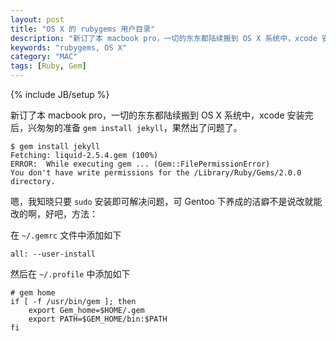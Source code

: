 ```yaml
---
layout: post
title: "OS X 的 rubygems 用户目录"
description: "新订了本 macbook pro，一切的东东都陆续搬到 OS X 系统中，xcode 安装完后，兴匆匆的准备 `gem install jekyll`，果然出了问题了。"
keywords: "rubygems, OS X"
category: "MAC"
tags: [Ruby, Gem]
---
```

{% include JB/setup %}

新订了本 macbook pro，一切的东东都陆续搬到 OS X 系统中，xcode 安装完后，兴匆匆的准备 `gem install jekyll`，果然出了问题了。

    $ gem install jekyll
    Fetching: liquid-2.5.4.gem (100%)
    ERROR:  While executing gem ... (Gem::FilePermissionError)
    You don't have write permissions for the /Library/Ruby/Gems/2.0.0 directory.

<!-- more -->
嗯，我知晓只要 `sudo` 安装即可解决问题，可 Gentoo 下养成的洁癖不是说改就能改的啊，好吧，方法：

在 `~/.gemrc` 文件中添加如下

    all: --user-install

然后在 `~/.profile` 中添加如下

    # gem home
    if [ -f /usr/bin/gem ]; then
        export Gem_home=$HOME/.gem
        export PATH=$GEM_HOME/bin:$PATH
    fi

